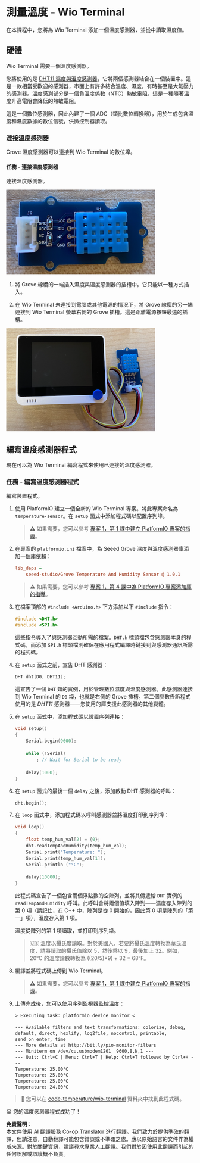 <!--
CO_OP_TRANSLATOR_METADATA:
{
  "original_hash": "59263d094f20b302053888cd236880c3",
  "translation_date": "2025-08-24T22:04:05+00:00",
  "source_file": "2-farm/lessons/1-predict-plant-growth/wio-terminal-temp.md",
  "language_code": "tw"
}
-->
# 測量溫度 - Wio Terminal

在本課程中，您將為 Wio Terminal 添加一個溫度感測器，並從中讀取溫度值。

## 硬體

Wio Terminal 需要一個溫度感測器。

您將使用的是 [DHT11 濕度與溫度感測器](https://www.seeedstudio.com/Grove-Temperature-Humidity-Sensor-DHT11.html)，它將兩個感測器結合在一個裝置中。這是一款相當受歡迎的感測器，市面上有許多結合溫度、濕度，有時甚至是大氣壓力的感測器。溫度感測部分是一個負溫度係數（NTC）熱敏電阻，這是一種隨著溫度升高電阻會降低的熱敏電阻。

這是一個數位感測器，因此內建了一個 ADC（類比數位轉換器），用於生成包含溫度和濕度數據的數位信號，供微控制器讀取。

### 連接溫度感測器

Grove 溫度感測器可以連接到 Wio Terminal 的數位埠。

#### 任務 - 連接溫度感測器

連接溫度感測器。

![一個 Grove 溫度感測器](../../../../../translated_images/grove-dht11.07f8eafceee170043efbb53e1d15722bd4e00fbaa9ff74290b57e9f66eb82c17.tw.png)

1. 將 Grove 線纜的一端插入濕度與溫度感測器的插槽中。它只能以一種方式插入。

1. 在 Wio Terminal 未連接到電腦或其他電源的情況下，將 Grove 線纜的另一端連接到 Wio Terminal 螢幕右側的 Grove 插槽。這是距離電源按鈕最遠的插槽。

![Grove 溫度感測器連接到右側插槽](../../../../../translated_images/wio-temperature-sensor.2934928f38c7f79a68d24879d2c8986c78244696f931e2e33c293f426ecdc0ad.tw.png)

## 編寫溫度感測器程式

現在可以為 Wio Terminal 編寫程式來使用已連接的溫度感測器。

### 任務 - 編寫溫度感測器程式

編寫裝置程式。

1. 使用 PlatformIO 建立一個全新的 Wio Terminal 專案。將此專案命名為 `temperature-sensor`。在 `setup` 函式中添加程式碼以配置序列埠。

    > ⚠️ 如果需要，您可以參考 [專案 1，第 1 課中建立 PlatformIO 專案的指導](../../../1-getting-started/lessons/1-introduction-to-iot/wio-terminal.md#create-a-platformio-project)。

1. 在專案的 `platformio.ini` 檔案中，為 Seeed Grove 濕度與溫度感測器庫添加一個庫依賴：

    ```ini
    lib_deps =
        seeed-studio/Grove Temperature And Humidity Sensor @ 1.0.1
    ```

    > ⚠️ 如果需要，您可以參考 [專案 1，第 4 課中為 PlatformIO 專案添加庫的指導](../../../1-getting-started/lessons/4-connect-internet/wio-terminal-mqtt.md#install-the-wifi-and-mqtt-arduino-libraries)。

1. 在檔案頂部的 `#include <Arduino.h>` 下方添加以下 `#include` 指令：

    ```cpp
    #include <DHT.h>
    #include <SPI.h>
    ```

    這些指令導入了與感測器互動所需的檔案。`DHT.h` 標頭檔包含感測器本身的程式碼，而添加 `SPI.h` 標頭檔則確保在應用程式編譯時鏈接到與感測器通訊所需的程式碼。

1. 在 `setup` 函式之前，宣告 DHT 感測器：

    ```cpp
    DHT dht(D0, DHT11);
    ```

    這宣告了一個 `DHT` 類的實例，用於管理數位濕度與溫度感測器。此感測器連接到 Wio Terminal 的 `D0` 埠，也就是右側的 Grove 插槽。第二個參數告訴程式使用的是 *DHT11* 感測器——您使用的庫支援此感測器的其他變體。

1. 在 `setup` 函式中，添加程式碼以設置序列連接：

    ```cpp
    void setup()
    {
        Serial.begin(9600);
    
        while (!Serial)
            ; // Wait for Serial to be ready
    
        delay(1000);
    }
    ```

1. 在 `setup` 函式的最後一個 `delay` 之後，添加啟動 DHT 感測器的呼叫：

    ```cpp
    dht.begin();
    ```

1. 在 `loop` 函式中，添加程式碼以呼叫感測器並將溫度打印到序列埠：

    ```cpp
    void loop()
    {
        float temp_hum_val[2] = {0};
        dht.readTempAndHumidity(temp_hum_val);
        Serial.print("Temperature: ");
        Serial.print(temp_hum_val[1]);
        Serial.println ("°C");
    
        delay(10000);
    }
    ```

    此程式碼宣告了一個包含兩個浮點數的空陣列，並將其傳遞給 `DHT` 實例的 `readTempAndHumidity` 呼叫。此呼叫會將兩個值填入陣列——濕度存入陣列的第 0 項（請記住，在 C++ 中，陣列是從 0 開始的，因此第 0 項是陣列的「第一」項），溫度存入第 1 項。

    溫度從陣列的第 1 項讀取，並打印到序列埠。

    > 🇺🇸 溫度以攝氏度讀取。對於美國人，若要將攝氏溫度轉換為華氏溫度，請將讀取的攝氏值除以 5，然後乘以 9，最後加上 32。例如，20°C 的溫度讀數轉換為 ((20/5)*9) + 32 = 68°F。

1. 編譯並將程式碼上傳到 Wio Terminal。

    > ⚠️ 如果需要，您可以參考 [專案 1，第 1 課中建立 PlatformIO 專案的指導](../../../1-getting-started/lessons/1-introduction-to-iot/wio-terminal.md#write-the-hello-world-app)。

1. 上傳完成後，您可以使用序列監視器監控溫度：

    ```output
    > Executing task: platformio device monitor <
    
    --- Available filters and text transformations: colorize, debug, default, direct, hexlify, log2file, nocontrol, printable, send_on_enter, time
    --- More details at http://bit.ly/pio-monitor-filters
    --- Miniterm on /dev/cu.usbmodem1201  9600,8,N,1 ---
    --- Quit: Ctrl+C | Menu: Ctrl+T | Help: Ctrl+T followed by Ctrl+H ---
    Temperature: 25.00°C
    Temperature: 25.00°C
    Temperature: 25.00°C
    Temperature: 24.00°C
    ```

> 💁 您可以在 [code-temperature/wio-terminal](../../../../../2-farm/lessons/1-predict-plant-growth/code-temperature/wio-terminal) 資料夾中找到此程式碼。

😀 您的溫度感測器程式成功了！

**免責聲明**：  
本文件使用 AI 翻譯服務 [Co-op Translator](https://github.com/Azure/co-op-translator) 進行翻譯。我們致力於提供準確的翻譯，但請注意，自動翻譯可能包含錯誤或不準確之處。應以原始語言的文件作為權威來源。對於關鍵資訊，建議尋求專業人工翻譯。我們對於因使用此翻譯而引起的任何誤解或誤讀概不負責。